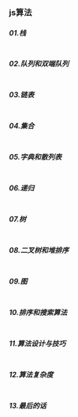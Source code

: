 ### js算法

##### 01.栈

```

```

##### 02.队列和双端队列

```

```

##### 03.链表

```

```

##### 04.集合

```

```

##### 05.字典和散列表

```

```

##### 06.递归

```

```

##### 07.树

```

```

##### 08.二叉树和堆排序

```

```

##### 09.图

```

```

##### 10.排序和搜索算法

```

```

##### 11.算法设计与技巧

```

```

##### 12.算法复杂度

```

```

##### 13.最后的话

```

```

